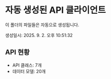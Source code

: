 # 자동 생성된 API 클라이언트

이 폴더의 파일들은 자동으로 생성됩니다.

생성일시: 2025. 9. 2. 오후 10:51:32

## API 현황

- API 클래스: 7개
- 데이터 모델: 20개

